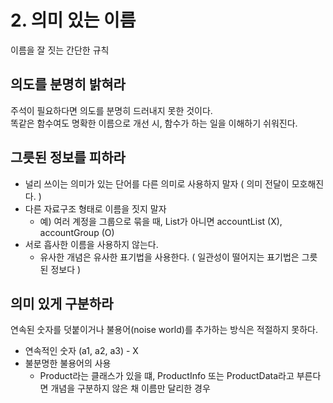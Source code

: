 # 2. 의미 있는 이름
이름을 잘 짓는 간단한 규칙
## 의도를 분명히 밝혀라  
주석이 필요하다면 의도를 분명히 드러내지 못한 것이다.  
똑같은 함수여도 명확한 이름으로 개선 시, 함수가 하는 일을 이해하기 쉬워진다.  

## 그릇된 정보를 피하라  
+ 널리 쓰이는 의미가 있는 단어를 다른 의미로 사용하지 말자 ( 의미 전달이 모호해진다. )  
+ 다른 자료구조 형태로 이름을 짓지 말자
    + 예) 여러 계정을 그룹으로 묶을 때, List가 아니면 accountList (X), accountGroup (O)
+ 서로 흡사한 이름을 사용하지 않는다.
    + 유사한 개념은 유사한 표기법을 사용한다. ( 일관성이 떨어지는 표기법은 그릇된 정보다 )

## 의미 있게 구분하라  
연속된 숫자를 덧붙이거나 불용어(noise world)를 추가하는 방식은 적절하지 못하다.  
+ 연속적인 숫자 (a1, a2, a3) - X
+ 불분명한 불용어의 사용
    + Product라는 클래스가 있을 떄, ProductInfo 또는 ProductData라고 부른다면 개념을 구분하지 않은 채 이름만 달리한 경우